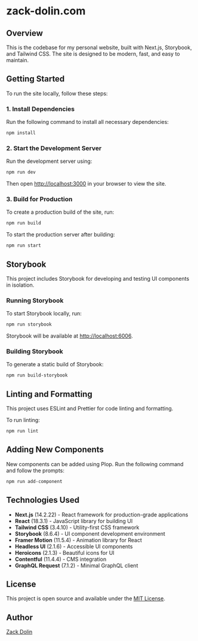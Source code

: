 # zack-dolin.com

## Overview

This is the codebase for my personal website, built with Next.js, Storybook, and Tailwind CSS. The site is designed to be modern, fast, and easy to maintain.

## Getting Started

To run the site locally, follow these steps:

### 1. Install Dependencies

Run the following command to install all necessary dependencies:

```bash
npm install
```

### 2. Start the Development Server

Run the development server using:

```bash
npm run dev
```

Then open [http://localhost:3000](http://localhost:3000) in your browser to view the site.

### 3. Build for Production

To create a production build of the site, run:

```bash
npm run build
```

To start the production server after building:

```bash
npm run start
```

## Storybook

This project includes Storybook for developing and testing UI components in isolation.

### Running Storybook

To start Storybook locally, run:

```bash
npm run storybook
```

Storybook will be available at [http://localhost:6006](http://localhost:6006).

### Building Storybook

To generate a static build of Storybook:

```bash
npm run build-storybook
```

## Linting and Formatting

This project uses ESLint and Prettier for code linting and formatting.

To run linting:

```bash
npm run lint
```

## Adding New Components

New components can be added using Plop. Run the following command and follow the prompts:

```bash
npm run add-component
```

## Technologies Used

- **Next.js** (14.2.22) - React framework for production-grade applications
- **React** (18.3.1) - JavaScript library for building UI
- **Tailwind CSS** (3.4.10) - Utility-first CSS framework
- **Storybook** (8.6.4) - UI component development environment
- **Framer Motion** (11.5.4) - Animation library for React
- **Headless UI** (2.1.6) - Accessible UI components
- **Heroicons** (2.1.3) - Beautiful icons for UI
- **Contentful** (11.4.4) - CMS integration
- **GraphQL Request** (7.1.2) - Minimal GraphQL client

## License

This project is open source and available under the [MIT License](LICENSE).

## Author

[Zack Dolin](https://zackdolin.com/)